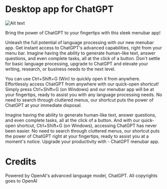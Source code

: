 # Desktop app for ChatGPT
![Alt text](https://www.google.com/url?sa=i&url=https%3A%2F%2Fmedium.com%2Fgeekculture%2Fopenai-released-chatgpt-an-incredibly-smart-chatbot-889b59968383&psig=AOvVaw2FKZF3H-ZcsRZj7jd2yEuk&ust=1674830434534000&source=images&cd=vfe&ved=0CBAQjRxqFwoTCNCF8Nq75fwCFQAAAAAdAAAAABBg)

Bring the power of ChatGPT to your fingertips with this sleek menubar app!

Unleash the full potential of language processing with our new menubar app. Get instant access to ChatGPT's advanced capabilities, right from your menu bar. Imagine having the ability to generate human-like text, answer questions, and even complete tasks, all at the click of a button. Don't settle for basic language processing, upgrade to ChatGPT and elevate your writing, research, or business needs to the next level.

You can use  Ctrl+Shift+G (Win) to quickly open it from anywhere.
Effortlessly access ChatGPT from anywhere with our quick-open shortcut! Simply press Ctrl+Shift+G (on Windows) and our menubar app will be at your fingertips, ready to assist you with any language processing needs. No need to search through cluttered menus, our shortcut puts the power of ChatGPT at your immediate disposal.

Imagine having the ability to generate human-like text, answer questions, and even complete tasks, all at the click of a button. And with our quick-open shortcut, Ctrl+Shift+G (on Windows), accessing ChatGPT has never been easier. No need to search through cluttered menus, our shortcut puts the power of ChatGPT right at your fingertips, ready to assist you at a moment's notice. Upgrade your productivity with - ChatGPT menubar app.

# Credits
Powered by OpenAI's advanced language model, ChatGPT.
All copyrights goes to OpenAI





